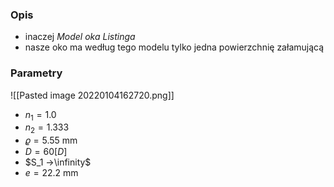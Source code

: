### Opis
- inaczej *Model oka Listinga*
- nasze oko ma według tego modelu tylko jedna powierzchnię załamującą

### Parametry
![[Pasted image 20220104162720.png]]

- $n_1=1.0$
- $n_2=1.333$
- $\varrho=5.55$ mm
- $D=60[D]$
- $S_1 ->\infinity$
- $e=22.2$ mm